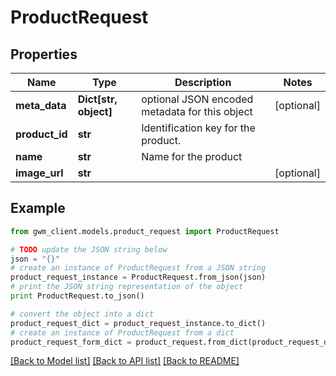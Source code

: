 # ProductRequest


## Properties
Name | Type | Description | Notes
------------ | ------------- | ------------- | -------------
**meta_data** | **Dict[str, object]** | optional JSON encoded metadata for this object | [optional] 
**product_id** | **str** | Identification key for the product. | 
**name** | **str** | Name for the product | 
**image_url** | **str** |  | [optional] 

## Example

```python
from gwm_client.models.product_request import ProductRequest

# TODO update the JSON string below
json = "{}"
# create an instance of ProductRequest from a JSON string
product_request_instance = ProductRequest.from_json(json)
# print the JSON string representation of the object
print ProductRequest.to_json()

# convert the object into a dict
product_request_dict = product_request_instance.to_dict()
# create an instance of ProductRequest from a dict
product_request_form_dict = product_request.from_dict(product_request_dict)
```
[[Back to Model list]](../README.md#documentation-for-models) [[Back to API list]](../README.md#documentation-for-api-endpoints) [[Back to README]](../README.md)


